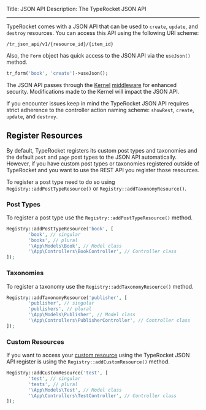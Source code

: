 Title: JSON API
Description: The TypeRocket JSON API

---

TypeRocket comes with a JSON API that can be used to `create`, `update`, and `destroy` resources. You can access this API using the following URI scheme:

```
/tr_json_api/v1/{resource_id}/{item_id}
```

Also, the `Form` object has quick access to the JSON API via the `useJson()` method.

```php
tr_form('book', 'create')->useJson();
```

The JSON API passes through the [Kernel](https://typerocket.com/docs/v4/kernel/) [middleware](https://typerocket.com/docs/v4/middleware/) for enhanced security. Modifications made to the Kernel will impact the JSON API.

If you encounter issues keep in mind the TypeRocket JSON API requires strict adherence to the controller action naming scheme: `showRest`, `create`, `update`, and `destroy`.

## Register Resources

By default, TypeRocket registers its custom post types and taxonomies and the default `post` and `page` post types to the JSON API automatically. However, if you have custom post types or taxonomies registered outside of TypeRocket and you want to use the REST API you register those resources.

To register a post type need to do so using `Registry::addPostTypeResource()` or `Registry::addTaxonomyResource()`.

### Post Types

To register a post type use the `Registry::addPostTypeResource()` method.

```php
Registry::addPostTypeResource('book', [
        'book', // singular
        'books', // plural
        '\App\Models\Book', // Model class
        '\App\Controllers\BookController', // Controller class
]);
```

### Taxonomies

To register a taxonomy use the `Registry::addTaxonomyResource()` method.

```php
Registry::addTaxonomyResource('publisher', [
        'publisher', // singular
        'publishers', // plural
        '\App\Models\Publisher', // Model class
        '\App\Controllers\PublisherController', // Controller class
]);
```

### Custom Resources

If you want to access your [custom resource](https://typerocket.com/docs/v4/custom-resources/) using the TypeRocket JSON API register is using the `Registry::addCustomResource()` method.

```php
Registry::addCustomResource('test', [
        'test', // singular
        'tests', // plural
        '\App\Models\Test', // Model class
        '\App\Controllers\TestController', // Controller class
]);
```